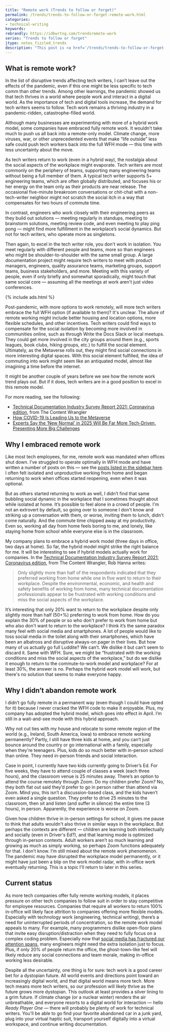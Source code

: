 ```yaml
---
title: "Remote work (Trends to follow or forget)"
permalink: /trends/trends-to-follow-or-forget-remote-work.html
categories:
- technical-writing
keywords:
rebrandly: https://idbwrtng.com/trendsremote-work
series: "Trends to follow or forget"
jtype: notes_fizzled_trends
description: "This post is <a href='/trends/trends-to-follow-or-forget-intro.html'>part of a series</a> that explores tech comm trends that I've either followed or forgotten, and why. The overall goal is to better understand the reasons that drive trend adoption or abandonment in my personal career. This post focuses on remote work."
---
```


## What is remote work?

In the list of disruptive trends affecting tech writers, I can’t leave out the effects of the pandemic, even if this one might be less specific to tech comm than other trends. Among other learnings, the pandemic showed us that tech thrives in a world where people work and interact in a digital world. As the importance of tech and digital tools increase, the demand for tech writers seems to follow. Tech work remains a thriving industry in a pandemic-ridden, catastrophe-filled world.

Although many businesses are experimenting with more of a hybrid work model, some companies have embraced fully remote work. It wouldn’t take much to push us all back into a remote-only model. Climate change, more viruses, war, or other unprecedented events that make “life outside” less safe could push tech workers back into the full WFH mode &mdash; this time with less uncertainty about the move.

As tech writers return to work (even in a hybrid way), the nostalgia about the social aspects of the workplace might evaporate. Tech writers are most commonly on the periphery of teams, supporting many engineering teams without being a full member of them. A typical tech writer supports 5+ engineering teams, which are often globally distributed, and focuses his or her energy on the team only as their products are near release. The occasional five-minute breakroom conversations or chit-chat with a non-tech-writer neighbor might not scratch the social itch in a way that compensates for two hours of commute time.

In contrast, engineers who work closely with their engineering peers as they build out solutions &mdash; meeting regularly in standups, meeting to brainstorm solutions, meeting review code, and even meeting to play ping pong &mdash; might find more fulfillment in the workplace’s social dynamics. But not for tech writers, who operate more as singletons.

Then again, to excel in the tech writer role, you don't work in isolation. You meet regularly with different people and teams, more so than engineers who might be shoulder-to-shoulder with the same small group. A large documentation project might require tech writers to meet with product managers, engineers, quality assurance teams, marketing groups, support teams, business stakeholders, and more. Meeting with this variety of people, even if only briefly and somewhat sporadically, might touch that same social core &mdash; assuming all the meetings at work aren't just video conferences.

{% include ads.html %}

Post-pandemic, with more options to work remotely, will more tech writers embrace the full WFH option (if available to them)? It's unclear. The allure of remote working might include better housing and location options, more flexible schedules, and other incentives. Tech writers could find ways to compensate for the social isolation by becoming more involved in communities online, such as through Write the Docs Slack or local meetups. They could get more involved in the city groups around them (e.g., sports leagues, book clubs, hiking groups, etc.) to fulfill the social element. Ultimately, as the Metaverse rolls out, they might find social connections in more interesting digital spaces. With this social element fulfilled, the idea of commuting into work might seem like an antiquated model, almost like imagining a time before the internet.

It might be another couple of years before we see how the remote work trend plays out. But if it does, tech writers are in a good position to excel in this remote model.

For more reading, see the following:

* [Technical Documentation Industry Survey Report 2021: Coronavirus edition](https://www.precisioncontent.com/wp-content/uploads/2021-Technical-Documentation-Industry-Survey-Summary-Report-%E2%80%94-Corona-Virus-Edition-%E2%80%94-The-Content-Wrangler.pdf), from The Content Wrangler
* [How COVID-19 Is Leading Us to the Metaverse](https://medium.com/ipg-media-lab/part-1-how-covid-19-is-pushing-us-closer-to-the-metaverse-c76a46e21cd2)
* [Experts Say the ‘New Normal’ in 2025 Will Be Far More Tech-Driven, Presenting More Big Challenges](https://www.pewresearch.org/internet/2021/02/18/experts-say-the-new-normal-in-2025-will-be-far-more-tech-driven-presenting-more-big-challenges/)

## Why I embraced remote work

Like most tech employees, for me, remote work was mandated when offices shut down. I’ve struggled to operate optimally in WFH mode and have written a number of posts on this &mdash; see the [posts listed in the sidebar here](https://idratherbewriting.com/blog/working-outside/). I often felt isolated and unproductive working from home and began returning to work when offices started reopening, even when it was optional.

But as others started returning to work as well, I didn’t find that same bubbling social dynamic in the workplace that I sometimes thought about while isolated at home. It’s possible to feel alone in a crowd of people. I'm not an extrovert by default, so going over to someone I don't know and striking up a conversation with them, or worse, inviting them to lunch, didn't come naturally. And the commute time chipped away at my productivity. Even so, working all day from home feels boring to me, and lonely, like staying home from school while everyone else is in the classroom.

My company plans to embrace a hybrid work model (three days in office, two days at home). So far, the hybrid model might strike the right balance for me. It will be interesting to see if hybrid models actually work for companies. In the [Technical Documentation Industry Survey Report 2021: Coronavirus edition](https://www.precisioncontent.com/wp-content/uploads/2021-Technical-Documentation-Industry-Survey-Summary-Report-%E2%80%94-Corona-Virus-Edition-%E2%80%94-The-Content-Wrangler.pdf), from The Content Wrangler, Rob Hanna writes:

> Only slightly more than half of the respondents indicated that they preferred working from home while one in five want to return to their workplace. Despite the environmental, economic, and health and safety benefits of working from home, many technical documentation professionals appear to be frustrated with working conditions and miss the social aspects of the workplace.

It’s interesting that only 20% want to return to the workplace despite only slightly more than half (50+%) preferring to work from home. How do you explain the 30% of people or so who don't prefer to work from home but who also don't want to return to the workplace? I think it’s the same paradox many feel with social media and smartphones. A lot of people would like to toss social media in the toilet along with their smartphones, which have been an albatross and disruptive always-on pager in their lives. But how many of us actually go full Luddite? We can’t. We dislike it but can’t seem to discard it. Same with WFH. Sure, we might be “frustrated with the working conditions and miss the social aspects of the workplace,” but do we dislike it enough to return to the commute-to-work model and workplace? For at least 30%, the answer is no. Perhaps the hybrid work model will work, but there's no solution that seems to make everyone happy.

## Why I didn’t abandon remote work

I didn’t go fully remote in a permanent way (even though I could have opted for it) because I never cracked the WFH code to make it enjoyable. Plus, my company has adopted the hybrid model, which goes into effect in April. I’m still in a wait-and-see mode with this hybrid approach.

Why not cut ties with my house and relocate to some remote region of the world (e.g., Ireland, South America, Iowa) to embrace remote working permanently? Partly, I still have three kids at home, and you can’t just bounce around the country or go international with a family, especially when they're teenagers. Plus, kids do so much better with in-person school than online. They need in-person friends and social interaction.

Case in point, I currently have two kids currently going to Driver’s Ed. For five weeks, they have to attend couple of classes a week (each three hours), and the classroom venue is 25 minutes away. There’s an option to attend the course remotely through Zoom. Do my children prefer Zoom? No, they both flat out said they’d prefer to go in person rather than attend via Zoom. Mind you, this isn’t a discussion-based class, and the kids haven’t even asked a single question. They prefer to drive 25 minutes to the classroom, then sit and listen (and suffer in silence) the entire time (3 hours), in person. Apparently, the experience is worse on Zoom.

Given how children thrive in in-person settings for school, it gives me pause to think that adults wouldn't also thrive in similar ways in the workplace. But perhaps the contexts are different &mdash; children are learning both intellectually and socially (even in Driver's Ed?), and that learning mode is optimized through in-person contexts. Adult workers aren’t so much learning and growing as much as simply working, so perhaps Zoom functions adequately for that. I don’t know. I’m still  mixed about the remote work phenomenon. The pandemic may have disrupted the workplace model permanently, or it might have just been a blip on the work model radar, with in-office work eventually returning. This is a topic I'll return to later in this series.

## Current status

As more tech companies offer fully remote working models, it places pressure on other tech companies to follow suit in order to stay competitive for employee resources. Companies that require all workers to return 100% in-office will likely face attrition to companies offering more flexible models. Especially with technology work (engineering, technical writing), there’s a need for uninterrupted periods of concentration, so the remote work model appeals to many. For example, many programmers dislike open-floor plans that invite easy disruption/distraction when they need to fully focus on a complex coding problem. Especially now that [social media has fractured our attention spans](https://www.amazon.com/Stolen-Focus-Attention-Think-Deeply/dp/0593138511), many engineers might need the extra isolation just to focus. Plus, if only 20% of people return the office, the ghost-town-like feel will likely reduce any social connections and team morale, making in-office working less desirable.

Despite all the uncertainty, one thing is for sure: tech work is a good career bet for a dystopian future. All world events and directions point toward an increasingly digital world, and that digital world means more tech. More tech means more tech writers, so our profession will likely thrive as the future grows more dystopian. This outlook at least provides a silver lining to a grim future. If climate change (or a nuclear winter) renders the air unbreathable, and everyone resorts to a digital world for interaction &mdash; hello *Ready Player One* &mdash; there will probably be plenty of work for technical writers. You'll be able to go find your favorite abandoned car in a junk yard, plug into your virtual haptic suit, transport yourself digitally into a virtual workspace, and continue writing documentation.
